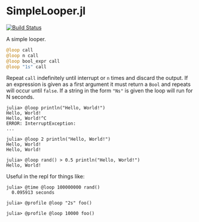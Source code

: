 # SimpleLooper.jl

[![Build Status](https://github.com/IanButterworth/SimpleLooper.jl/actions/workflows/CI.yml/badge.svg?branch=main)](https://github.com/IanButterworth/SimpleLooper.jl/actions/workflows/CI.yml?query=branch%3Amain)

A simple looper.

```julia
@loop call
@loop n call
@loop bool_expr call
@loop "1s" call
```

Repeat `call` indefinitely until interrupt or `n` times and discard the output.
If an expression is given as a first argument it must return a `Bool` and
repeats will occur until `false`. If a string in the form `"Ns"` is given the loop
will run for N seconds.

```julia-repl
julia> @loop println("Hello, World!")
Hello, World!
Hello, World!^C
ERROR: InterruptException:
...

julia> @loop 2 println("Hello, World!")
Hello, World!
Hello, World!

julia> @loop rand() > 0.5 println("Hello, World!")
Hello, World!
```

Useful in the repl for things like:

```julia-repl
julia> @time @loop 100000000 rand()
  0.095913 seconds

julia> @profile @loop "2s" foo()

julia> @profile @loop 10000 foo()
```
